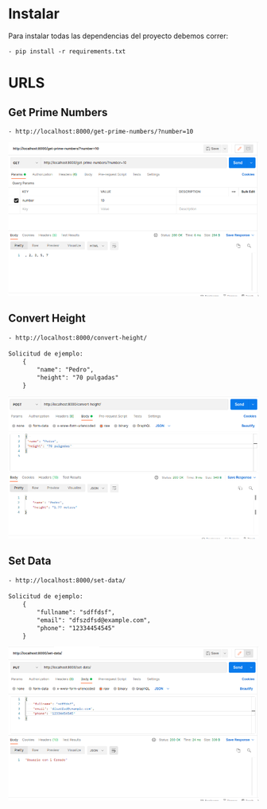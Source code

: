 
# Instalar #
Para instalar todas las dependencias del proyecto debemos correr: 

    - pip install -r requirements.txt


# URLS #

## Get Prime Numbers ##
    - http://localhost:8000/get-prime-numbers/?number=10

![](readme_imgs/get-prime-numbers.png)


## Convert Height ##

    - http://localhost:8000/convert-height/

    Solicitud de ejemplo:
        {  
            "name": "Pedro", 
            "height": "70 pulgadas" 
        }


![](readme_imgs/convert-height.png)


## Set Data ##

    - http://localhost:8000/set-data/

    Solicitud de ejemplo:
        {  
            "fullname": "sdffdsf",
            "email": "dfszdfsd@example.com",
            "phone": "12334454545"
        }
    
![](readme_imgs/set-data.png)
    
